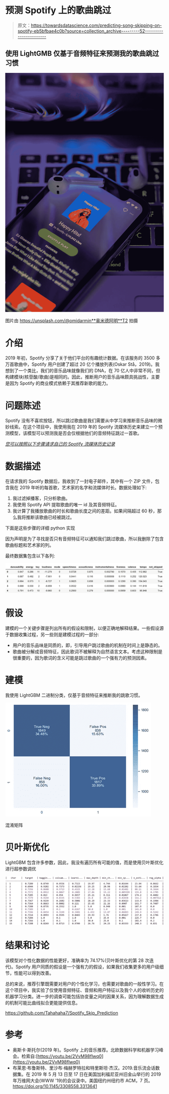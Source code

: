 # 预测 Spotify 上的歌曲跳过

> 原文：<https://towardsdatascience.com/predicting-song-skipping-on-spotify-eb5bfbae4c0b?source=collection_archive---------52----------------------->

## 使用 LightGMB 仅基于音频特征来预测我的歌曲跳过习惯

![](img/58d0298a37836b67ecffa065e6f4d808.png)

图片由 https://unsplash.com/@omidarmin**奥米德阿明**T2 拍摄

# 介绍

2019 年初，Spotify 分享了关于他们平台的有趣统计数据。在该服务的 3500 多万首歌曲中，Spotify 用户创建了超过 20 亿个播放列表(Oskar Stå，2019)。我想到了一个类比，我们的音乐品味就像我们的 DNA，在 70 亿人中非常不同，但构建模块(核苷酸/歌曲)是相同的。因此，推断用户的音乐品味颇具挑战性，主要是因为 Spotify 的商业模式依赖于其推荐新歌的能力。

# 问题陈述

Spotify 没有不喜欢按钮，所以跳过歌曲是我们需要从中学习来推断音乐品味的微妙线索。在这个项目中，我使用我在 2019 年的 Spotify 流媒体历史来建立一个预测模型，该模型可以预测我是否会仅根据他们的音频特征跳过一首歌。

[*您可以按照以下步骤请求自己的 Spotify 流媒体历史记录*](https://support.spotify.com/us/article/data-rights-and-privacy-settings/)

# 数据描述

在请求我的 Spotify 数据后，我收到了一封电子邮件，其中有一个 ZIP 文件，包含我在 2019 年听的每首歌，艺术家的名字和流媒体时长。数据处理如下:

1.  我过滤掉播客，只分析歌曲。
2.  我使用 Spotify API 提取歌曲的唯一 id 及其音频特征。
3.  我计算了我播放歌曲的时长和歌曲长度之间的差距。如果间隔超过 60 秒，那么我将推断该歌曲已经被跳过。

下面是这些步骤的详细 python 实现

因为声明是为了寻找是否只有音频特征可以通知我们跳过歌曲，所以我删除了包含歌曲标题和艺术家的列。

最终数据集包含以下各列:

![](img/4aca8d5b69758887496b8a4187ce406b.png)

# 假设

建模的一个关键步骤是列出所有的假设和限制，以便正确地解释结果。一些假设源于数据收集过程，另一些则是建模过程的一部分:

*   用户的音乐品味是同质的，即，引导用户跳过歌曲的机制在时间上是静态的。
*   歌曲被分解成音频特征，因此歌词不被解释为自然语言文本。考虑这种限制是很重要的，因为歌词的含义可能是跳过歌曲的一个强有力的预测因素。

# 建模

我使用 LightGBM 二进制分类，仅基于音频特征来推断我的跳歌习惯。

![](img/c0cfdf9b17a0c275b3dc7c80f6693421.png)

混淆矩阵

# 贝叶斯优化

LightGBM 包含许多参数，因此，我没有遍历所有可能的值，而是使用贝叶斯优化进行超参数调优

![](img/ab35a87f84c37ab4639da80bf8d8146f.png)

# 结果和讨论

该模型对个性化数据的性能更好，准确率为 74.17%(贝叶斯优化的第 28 次迭代)。Spotify 用户同质的假设是一个强有力的假设，如果我们收集更多的用户级细节，性能可以得到改善。

总的来说，推荐引擎既需要对用户的个性化学习，也需要对歌曲的一般性学习。在这个项目中，我实验了仅使用音频特征、音频和用户特征以及我个人的收听历史的机器学习分类。进一步的调查可能包括协变量之间的因果关系，因为理解数据生成的机制可能比曲线拟合更能提供信息。

<https://github.com/Tahahaha7/Spotify_Skip_Prediction>  

# 参考

*   奥斯卡·斯托尔(2019 年)。Spotify 上的音乐推荐。北欧数据科学和机器学习峰会。检索自:[https://youtu.be/2VvM98flwq0](https://youtu.be/2VvM98flwq0)
*   布莱恩·布鲁斯特、里沙布·梅赫罗特拉和特里斯坦·杰汉。2019.音乐流会话数据集。在 2019 年 5 月 13 日至 17 日在美国加利福尼亚州旧金山举行的 2019 年万维网大会(WWW '19)的会议录中。美国纽约州纽约市 ACM，7 页。https://doi.org/10.1145/3308558.3313641